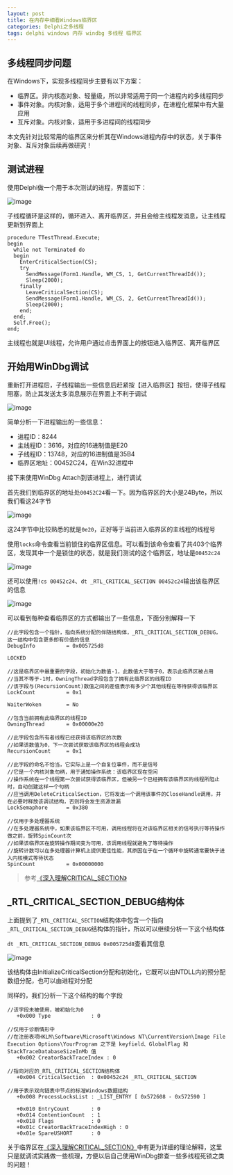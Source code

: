 ```yaml
---
layout: post
title: 在内存中细看Windows临界区
categories: Delphi之多线程
tags: delphi windows 内存 windbg 多线程 临界区
---
```


## 多线程同步问题

在Windows下，实现多线程同步主要有以下方案：

* 临界区。非内核态对象、轻量级，所以非常适用于同一个进程内的多线程同步
* 事件对象。内核对象，适用于多个进程间的线程同步，在进程化框架中有大量应用
* 互斥对象。内核对象，适用于多进程间的线程同步

本文先针对比较常用的临界区来分析其在Windows进程内存中的状态，关于事件对象、互斥对象后续再做研究！

## 测试进程

使用Delphi做一个用于本次测试的进程，界面如下：

![image](../media/image/2017-09-20/01.png)

子线程循环是这样的，循环进入、离开临界区，并且会给主线程发消息，让主线程更新到界面上

```
procedure TTestThread.Execute;
begin
  while not Terminated do
  begin
    EnterCriticalSection(CS);
    try
      SendMessage(Form1.Handle, WM_CS, 1, GetCurrentThreadId());
      Sleep(2000);
    finally
      LeaveCriticalSection(CS);
      SendMessage(Form1.Handle, WM_CS, 2, GetCurrentThreadId());
      Sleep(2000);
    end;
  end;
  Self.Free();
end;
```

主线程也就是UI线程，允许用户通过点击界面上的按钮进入临界区、离开临界区

## 开始用WinDbg调试

重新打开进程后，子线程输出一些信息后赶紧按【进入临界区】按钮，使得子线程阻塞，防止其发送太多消息展示在界面上不利于调试

![image](../media/image/2017-09-20/02.png)

简单分析一下进程输出的一些信息：

* 进程ID：8244
* 主线程ID：3616，对应的16进制值是E20
* 子线程ID：13748，对应的16进制值是35B4
* 临界区地址：00452C24，在Win32进程中

接下来使用WinDbg Attach到该进程上，进行调试

首先我们到临界区的地址处`00452C24`看一下。因为临界区的大小是24Byte，所以我们看这24字节

![image](../media/image/2017-09-20/03.png)

这24字节中比较熟悉的就是`0e20`，正好等于当前进入临界区的主线程的线程号

使用`locks`命令查看当前锁住的临界区信息。可以看到该命令查看了共403个临界区，发现其中一个是锁住的状态，就是我们测试的这个临界区，地址是`00452c24`

![image](../media/image/2017-09-20/04.png)

还可以使用`!cs 00452c24`、`dt _RTL_CRITICAL_SECTION 00452c24`输出该临界区的信息

![image](../media/image/2017-09-20/05.png)

可以看到每种查看临界区的方式都输出了一些信息，下面分别解释一下

```
//此字段包含一个指针，指向系统分配的伴随结构体，_RTL_CRITICAL_SECTION_DEBUG，这一结构中包含更多即有价值的信息
DebugInfo          = 0x005725d8    

LOCKED                             

//这是临界区中最重要的字段，初始化为数值-1，此数值大于等于0，表示此临界区被占用
//当其不等于-1时，OwningThread字段包含了拥有此临界区的线程ID
//该字段与(RecursionCount)数值之间的差值表示有多少个其他线程在等待获得该临界区
LockCount          = 0x1           

WaiterWoken        = No            

//包含当前拥有此临界区的线程ID
OwningThread       = 0x00000e20    

//此字段包含所有者线程已经获得该临界区的次数
//如果该数值为0，下一次尝试获取该临界区的线程会成功
RecursionCount     = 0x1           

//此字段的命名不恰当，它实际上是一个自复位事件，而不是信号
//它是一个内核对象句柄，用于通知操作系统：该临界区现在空闲
//操作系统在一个线程第一次尝试获得该临界区，但被另一个已经拥有该临界区的线程所阻止时，自动创建这样一个句柄
//应当调用DeleteCriticalSection，它将发出一个调用该事件的CloseHandle调用，并在必要时释放该调试结构，否则将会发生资源泄漏
LockSemaphore      = 0x380         

//仅用于多处理器系统
//在多处理器系统中，如果该临界区不可用，调用线程将在对该临界区相关的信号执行等待操作做之前，旋转SpinCount次
//如果该临界区在旋转操作期间变为可用，该调用线程就避免了等待操作
//旋转计数可以在多处理器计算机上提供更佳性能，其原因在于在一个循环中旋转通常要快于进入内核模式等待状态
SpinCount          = 0x00000000    
```

>参考[《深入理解CRITICAL_SECTION》](http://www.cnblogs.com/dirichlet/archive/2011/03/16/1986251.html)

## \_RTL\_CRITICAL\_SECTION\_DEBUG结构体

上面提到了`_RTL_CRITICAL_SECTION`结构体中包含一个指向`_RTL_CRITICAL_SECTION_DEBUG`结构体的指针，所以可以继续分析一下这个结构体

`dt _RTL_CRITICAL_SECTION_DEBUG 0x005725d8`查看其信息

![image](../media/image/2017-09-20/06.png)

该结构体由InitializeCriticalSection分配和初始化，它既可以由NTDLL内的预分配数组分配，也可以由进程对分配

同样的，我们分析一下这个结构的每个字段

```
//该字段未被使用，被初始化为0
   +0x000 Type             : 0

//仅用于诊断情形中
//在注册表项HKLM\Software\Microsoft\Windows NT\CurrentVersion\Image File Execution Options\YourProgram 之下是 keyfield、GlobalFlag 和 StackTraceDatabaseSizeInMb 值
   +0x002 CreatorBackTraceIndex : 0

//指向对应的_RTL_CRITICAL_SECTION结构体
   +0x004 CriticalSection  : 0x00452c24 _RTL_CRITICAL_SECTION

//用于表示双向链表中节点的标准Windows数据结构
   +0x008 ProcessLocksList : _LIST_ENTRY [ 0x572608 - 0x572590 ]

   +0x010 EntryCount       : 0
   +0x014 ContentionCount  : 1
   +0x018 Flags            : 0
   +0x01c CreatorBackTraceIndexHigh : 0
   +0x01e SpareUSHORT      : 0
```

关于临界区在[《深入理解CRITICAL_SECTION》](http://www.cnblogs.com/dirichlet/archive/2011/03/16/1986251.html)中有更为详细的理论解释，这里只是就调试实践做一些梳理，方便以后自己使用WinDbg排查一些多线程死锁之类的问题！


